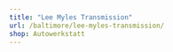 ```yaml
---
title: "Lee Myles Transmission"
url: /baltimore/lee-myles-transmission/
shop: Autowerkstatt
---
```

